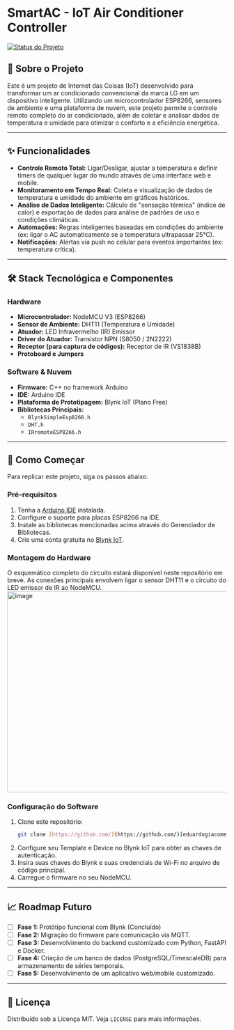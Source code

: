 # SmartAC - IoT Air Conditioner Controller

[![Status do Projeto](https://img.shields.io/badge/status-em%20desenvolvimento-yellowgreen)](https://shields.io) 



## 📖 Sobre o Projeto

Este é um projeto de Internet das Coisas (IoT) desenvolvido para transformar um ar condicionado convencional da marca LG em um dispositivo inteligente. Utilizando um microcontrolador ESP8266, sensores de ambiente e uma plataforma de nuvem, este projeto permite o controle remoto completo do ar condicionado, além de coletar e analisar dados de temperatura e umidade para otimizar o conforto e a eficiência energética.


---

## ✨ Funcionalidades

* **Controle Remoto Total:** Ligar/Desligar, ajustar a temperatura e definir timers de qualquer lugar do mundo através de uma interface web e mobile.
* **Monitoramento em Tempo Real:** Coleta e visualização de dados de temperatura e umidade do ambiente em gráficos históricos.
* **Análise de Dados Inteligente:** Cálculo de "sensação térmica" (índice de calor) e exportação de dados para análise de padrões de uso e condições climáticas.
* **Automações:** Regras inteligentes baseadas em condições do ambiente (ex: ligar o AC automaticamente se a temperatura ultrapassar 25°C).
* **Notificações:** Alertas via push no celular para eventos importantes (ex: temperatura crítica).

---

## 🛠️ Stack Tecnológica e Componentes

### Hardware
* **Microcontrolador:** NodeMCU V3 (ESP8266)
* **Sensor de Ambiente:** DHT11 (Temperatura e Umidade)
* **Atuador:** LED Infravermelho (IR) Emissor
* **Driver do Atuador:** Transistor NPN (S8050 / 2N2222)
* **Receptor (para captura de códigos):** Receptor de IR (VS1838B)
* **Protoboard e Jumpers**

### Software & Nuvem
* **Firmware:** C++ no framework Arduino
* **IDE:** Arduino IDE
* **Plataforma de Prototipagem:** Blynk IoT (Plano Free)
* **Bibliotecas Principais:**
    * `BlynkSimpleEsp8266.h`
    * `DHT.h`
    * `IRremoteESP8266.h`

---

## 🚀 Como Começar

Para replicar este projeto, siga os passos abaixo.

### Pré-requisitos
1.  Tenha a [Arduino IDE](https://www.arduino.cc/en/software) instalada.
2.  Configure o suporte para placas ESP8266 na IDE.
3.  Instale as bibliotecas mencionadas acima através do Gerenciador de Bibliotecas.
4.  Crie uma conta gratuita no [Blynk IoT](https://blynk.cloud/).

### Montagem do Hardware
O esquemático completo do circuito estará disponível neste repositório em breve. As conexões principais envolvem ligar o sensor DHT11 e o circuito do LED emissor de IR ao NodeMCU.
<img width="1096" height="462" alt="image" src="https://github.com/user-attachments/assets/f3062d83-f97d-4186-9e92-e4498faa537a" />

### Configuração do Software
1.  Clone este repositório:
    ```bash
    git clone [https://github.com/](https://github.com/)[eduardogiacomelli/iot-ac-controller.git
    ```
2.  Configure seu Template e Device no Blynk IoT para obter as chaves de autenticação.
3.  Insira suas chaves do Blynk e suas credenciais de Wi-Fi no arquivo de código principal.
4.  Carregue o firmware no seu NodeMCU.

---

## 📈 Roadmap Futuro

-   [ ] **Fase 1:** Protótipo funcional com Blynk (Concluído)
-   [ ] **Fase 2:** Migração do firmware para comunicação via MQTT.
-   [ ] **Fase 3:** Desenvolvimento do backend customizado com Python, FastAPI e Docker.
-   [ ] **Fase 4:** Criação de um banco de dados (PostgreSQL/TimescaleDB) para armazenamento de séries temporais.
-   [ ] **Fase 5:** Desenvolvimento de um aplicativo web/mobile customizado.

---

## 📜 Licença

Distribuído sob a Licença MIT. Veja `LICENSE` para mais informações.
